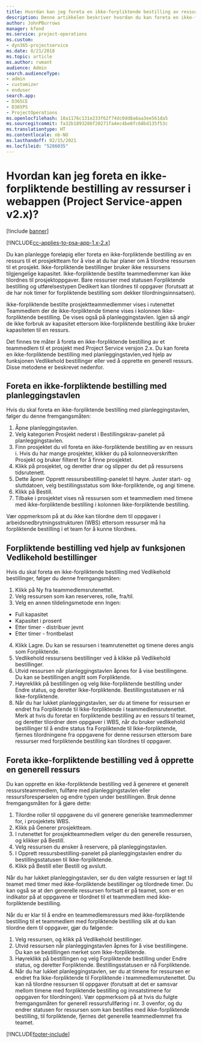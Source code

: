 ```yaml
---
title: Hvordan kan jeg foreta en ikke-forpliktende bestilling av ressurser i appversjon 2.x?
description: Denne artikkelen beskriver hvordan du kan foreta en ikke-forpliktende bestilling av prosjektteammedlemmer med Project Service.
author: JohnPBurrows
manager: kfend
ms.service: project-operations
ms.custom:
- dyn365-projectservice
ms.date: 8/21/2018
ms.topic: article
ms.author: rumant
audience: Admin
search.audienceType:
- admin
- customizer
- enduser
search.app:
- D365CE
- D365PS
- ProjectOperations
ms.openlocfilehash: 18a1176c131e233f62f74dc0dd8a6aa3ee561da5
ms.sourcegitcommit: fa32b1893286f20271fa4ec4be8fc68bd135f53c
ms.translationtype: HT
ms.contentlocale: nb-NO
ms.lasthandoff: 02/15/2021
ms.locfileid: "5286035"
---
```

# <a name="how-do-i-soft-book-resources-in-the-web-app-project-service-app-v2x"></a>Hvordan kan jeg foreta en ikke-forpliktende bestilling av ressurser i webappen (Project Service-appen v2.x)?

[!include [banner](../includes/psa-now-project-operations.md)]

[!INCLUDE[cc-applies-to-psa-app-1.x-2.x](../includes/cc-applies-to-psa-app-1x-2x.md)]

Du kan planlegge foreløpig eller foreta en ikke-forpliktende bestilling av en ressurs til et prosjektteam for å vise at du har planer om å tilordne ressursen til et prosjekt. Ikke-forpliktende bestillinger bruker ikke ressursens tilgjengelige kapasitet. Ikke-forpliktende bestilte teammedlemmer kan ikke tilordnes til prosjektoppgaver. Bare ressurser med statusen Forpliktende bestilling og utførelsestypen Dedikert kan tilordnes til oppgaver (forutsatt at de har nok timer for forpliktende bestilling som dekker tilordningsinnsatsen).

Ikke-forpliktende bestilte prosjektteammedlemmer vises i rutenettet Teammedlem der de ikke-forpliktende timene vises i kolonnen Ikke-forpliktende bestilling. De vises også på planleggingstavlen. Igjen så angir de ikke forbruk av kapasitet ettersom ikke-forpliktende bestilling ikke bruker kapasiteten til en ressurs.

Det finnes tre måter å foreta en ikke-forpliktende bestilling av et teammedlem til et prosjekt med Project Service versjon 2.x. Du kan foreta en ikke-forpliktende bestilling med planleggingstavlen,ved hjelp av funksjonen Vedlikehold bestillinger eller ved å opprette en generell ressurs. Disse metodene er beskrevet nedenfor.

## <a name="soft-book-with-the-schedule-board"></a>Foreta en ikke-forpliktende bestilling med planleggingstavlen

Hvis du skal foreta en ikke-forpliktende bestilling med planleggingstavlen, følger du denne fremgangsmåten: 
1. Åpne planleggingstavlen.
2. Velg kategorien Prosjekt nederst i Bestillingskrav-panelet på planleggingstavlen.
3. Finn prosjektet du vil foreta en ikke-forpliktende bestilling av en ressurs i. Hvis du har mange prosjekter, klikker du på kolonneoverskriften Prosjekt og bruker filteret for å finne prosjektet.
4. Klikk på prosjektet, og deretter drar og slipper du det på ressursens tidsrutenett.
5. Dette åpner Opprett ressursbestilling-panelet til høyre. Juster start- og sluttdatoen, velg bestillingsstatus som Ikke-forpliktende, og angi timene. 
6. Klikk på Bestill.
7. Tilbake i prosjektet vises nå ressursen som et teammedlem med timene med ikke-forpliktende bestilling i kolonnen Ikke-forpliktende bestilling.

Vær oppmerksom på at du ikke kan tilordne dem til oppgaver i arbeidsnedbrytningsstrukturen (WBS) ettersom ressurser må ha forpliktende bestilling i et team for å kunne tilordnes.

## <a name="soft-book-using-the-maintain-bookings-feature"></a>Forpliktende bestilling ved hjelp av funksjonen Vedlikehold bestillinger

Hvis du skal foreta en ikke-forpliktende bestilling med Vedlikehold bestillinger, følger du denne fremgangsmåten:
1. Klikk på Ny fra teammedlemsrutenettet.
2. Velg ressursen som kan reserveres, rolle, fra/til.
3. Velg en annen tildelingsmetode enn Ingen:
- Full kapasitet
- Kapasitet i prosent
- Etter timer - distribuer jevnt
- Etter timer - frontbelast
4. Klikk Lagre. Du kan se ressursen i teamrutenettet og timene deres angis som Forpliktende.
5. Vedlikehold ressursens bestillinger ved å klikke på Vedlikehold bestillinger.
6. Utvid ressursen når planleggingstavlen åpnes for å vise bestillingene. Du kan se bestillingen angitt som Forpliktende.
7. Høyreklikk på bestillingen og velg Ikke-forpliktende bestilling under Endre status, og deretter Ikke-forpliktende. Bestillingsstatusen er nå Ikke-forpliktende.
8. Når du har lukket planleggingstavlen, ser du at timene for ressursen er endret fra Forpliktende til Ikke-forpliktende i teammedlemsrutenettet.
Merk at hvis du foretar en forpliktende bestilling av en ressurs til teamet, og deretter tilordner dem oppgaver i WBS, når du bruker vedlikehold bestillinger til å endre status fra Forpliktende til Ikke-forpliktende, fjernes tilordningene fra oppgavene for denne ressursen ettersom bare ressurser med forpliktende bestilling kan tilordnes til oppgaver.

## <a name="soft-book-by-creating-a-generic-resource"></a>Foreta ikke-forpliktende bestilling ved å opprette en generell ressurs

Du kan opprette en ikke-forpliktende bestilling ved å generere et generelt ressursteammedlem, fullføre med planleggingstavlen eller ressursforespørselen og endre typen under bestillingen.
Bruk denne fremgangsmåten for å gjøre dette:

1. Tilordne roller til oppgavene du vil generere generiske teammedlemmer for, i prosjektets WBS.
2. Klikk på Generer prosjektteam.
3. I rutenettet for prosjektteammedlem velger du den generelle ressursen, og klikker på Bestill.
4. Velg ressursen du ønsker å reservere, på planleggingstavlen.
5. I Opprett ressursbestilling-panelet på planleggingstavlen endrer du bestillingsstatusen til Ikke-forpliktende.
6. Klikk på Bestill eller Bestill og avslutt.

Når du har lukket planleggingstavlen, ser du den valgte ressursen er lagt til teamet med timer med ikke-forpliktende bestillinger og tilordnede timer. Du kan også se at den generelle ressursen fortsatt er på teamet, som er en indikator på at oppgavene er tilordnet til et teammedlem med ikke-forpliktende bestilling.

Når du er klar til å endre en teammedlemsressurs med ikke-forpliktende bestilling til et teammedlem med forpliktende bestilling slik at du kan tilordne dem til oppgaver, gjør du følgende:

1. Velg ressursen, og klikk på Vedlikehold bestillinger.
2. Utvid ressursen når planleggingstavlen åpnes for å vise bestillingene. Du kan se bestillingen merket som Ikke-forpliktende.
3. Høyreklikk på bestillingen og velg Forpliktende bestilling under Endre status, og deretter Forpliktende. Bestillingsstatusen er nå Forpliktende.
4. Når du har lukket planleggingstavlen, ser du at timene for ressursen er endret fra Ikke-forpliktende til Forpliktende i teammedlemsrutenettet. Du kan nå tilordne ressursen til oppgaver (forutsatt at det er samsvar mellom timene med forpliktende bestilling og innsatstimene for oppgaven for tilordningen). Vær oppmerksom på at hvis du fulgte fremgangsmåten for generell ressursfullføring i nr. 3 ovenfor, og du endrer statusen for ressursen som kan bestilles med ikke-forpliktende bestilling, til forpliktende, fjernes det generelle teammedlemmet fra teamet.


[!INCLUDE[footer-include](../includes/footer-banner.md)]